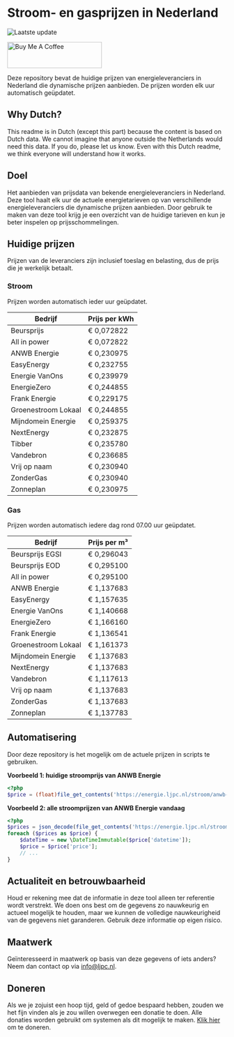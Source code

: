 # Stroom- en gasprijzen in Nederland

![Laatste update](https://img.shields.io/badge/laatste%20update-2025--11--01%2023%3A00%20CET-brightgreen)

<a href="https://www.buymeacoffee.com/Lars-" target="_blank"><img src="https://cdn.buymeacoffee.com/buttons/v2/default-orange.png" alt="Buy Me A Coffee" height="60" style="height: 60px !important;width: 217px !important;" ></a>

Deze repository bevat de huidige prijzen van energieleveranciers in Nederland die dynamische prijzen aanbieden. De prijzen worden elk uur automatisch geüpdatet.

## Why Dutch?

This readme is in Dutch (except this part) because the content is based on Dutch data. We cannot imagine that anyone outside the Netherlands would need this data. If you do, please let us know. Even with this Dutch readme, we think
everyone will understand how it works.

## Doel

Het aanbieden van prijsdata van bekende energieleveranciers in Nederland. Deze tool haalt elk uur de actuele energietarieven op van verschillende energieleveranciers die dynamische prijzen aanbieden. Door gebruik te maken van deze tool
krijg je een overzicht van de huidige tarieven en kun je beter inspelen op prijsschommelingen.

## Huidige prijzen

Prijzen van de leveranciers zijn inclusief toeslag en belasting, dus de prijs die je werkelijk betaalt.

### Stroom

Prijzen worden automatisch ieder uur geüpdatet.

 Bedrijf | Prijs per kWh 
---------|---------------
Beursprijs | € 0,072822
All in power | € 0,072822
ANWB Energie | € 0,230975
EasyEnergy | € 0,232755
Energie VanOns | € 0,239979
EnergieZero | € 0,244855
Frank Energie | € 0,229175
Groenestroom Lokaal | € 0,244855
Mijndomein Energie | € 0,259375
NextEnergy | € 0,232875
Tibber | € 0,235780
Vandebron | € 0,236685
Vrij op naam | € 0,230940
ZonderGas | € 0,230940
Zonneplan | € 0,230975


### Gas

Prijzen worden automatisch iedere dag rond 07.00 uur geüpdatet.

 Bedrijf | Prijs per m³ 
---------|--------------
Beursprijs EGSI | € 0,296043
Beursprijs EOD | € 0,295100
All in power | € 0,295100
ANWB Energie | € 1,137683
EasyEnergy | € 1,157635
Energie VanOns | € 1,140668
EnergieZero | € 1,166160
Frank Energie | € 1,136541
Groenestroom Lokaal | € 1,161373
Mijndomein Energie | € 1,137683
NextEnergy | € 1,137683
Vandebron | € 1,117613
Vrij op naam | € 1,137683
ZonderGas | € 1,137683
Zonneplan | € 1,137783


## Automatisering

Door deze repository is het mogelijk om de actuele prijzen in scripts te gebruiken.

**Voorbeeld 1: huidige stroomprijs van ANWB Energie**

```php
<?php
$price = (float)file_get_contents('https://energie.ljpc.nl/stroom/anwb-energie-nu.txt');

```

**Voorbeeld 2: alle stroomprijzen van ANWB Energie vandaag**

```php
<?php
$prices = json_decode(file_get_contents('https://energie.ljpc.nl/stroom/all-in-power-vandaag.json'),true);
foreach ($prices as $price) {
    $dateTime = new \DateTimeImmutable($price['datetime']);
    $price = $price['price'];
    // ...
}
```

## Actualiteit en betrouwbaarheid

Houd er rekening mee dat de informatie in deze tool alleen ter referentie wordt verstrekt. We doen ons best om de gegevens zo nauwkeurig en actueel mogelijk te houden, maar we kunnen de volledige nauwkeurigheid van de gegevens niet
garanderen. Gebruik deze informatie op eigen risico.

## Maatwerk

Geïnteresseerd in maatwerk op basis van deze gegevens of iets anders? Neem dan contact op
via [info@ljpc.nl](mailto:info@ljpc.nl?subject=Energie%20prijzen).

## Doneren

Als we je zojuist een hoop tijd, geld of gedoe bespaard hebben, zouden we het fijn vinden als je zou willen overwegen een
donatie te doen. Alle donaties worden gebruikt om systemen als dit mogelijk te
maken. [Klik hier](https://www.buymeacoffee.com/Lars-) om te doneren.
